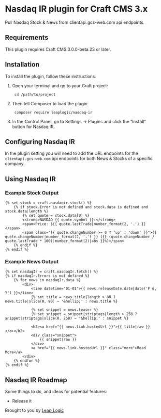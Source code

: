 # Nasdaq IR plugin for Craft CMS 3.x

Pull Nasdaq Stock & News from clientapi.gcs-web.com api endpoints.

## Requirements

This plugin requires Craft CMS 3.0.0-beta.23 or later.

## Installation

To install the plugin, follow these instructions.

1. Open your terminal and go to your Craft project:

        cd /path/to/project

2. Then tell Composer to load the plugin:

        composer require leaplogic/nasdaq-ir

3. In the Control Panel, go to Settings → Plugins and click the “Install” button for Nasdaq IR.

## Configuring Nasdaq IR

In the plugin setting you will need to add the URL endpoints for the `clientapi.gcs-web.com` api endpoints for both News & Stocks of a specific company.

## Using Nasdaq IR

### Example Stock Output
```TWIG
{% set stock = craft.nasdaqir.stock() %}
    {% if stock.Error is not defined and stock.data is defined and stock.data|length %}
        {% set quote = stock.data[0] %}
        <strong>NASDAQ {{ quote.symbol }}:</strong>
        <span>Price: ${{ quote.lastTrade|number_format(2, '.') }}</span>
        <span class="{{ quote.changeNumber >= 0 ? 'up' : 'down' }}">{{ quote.changeNumber|number_format(2, '.') }} ({{ (quote.changeNumber / quote.lastTrade * 100)|number_format(2)|abs }}%)</span>
    {% endif %}
{% endif %}
```

### Example News Output
```TWIG
{% set nasdaqIr = craft.nasdaqIr.fetch() %}
{% if nasdaqIr.Errors is not defined %}
    {% for news in nasdaqIr.data %}
        <div>
            <time datetime="01-01">{{ news.releaseDate.date|date('F d, Y') }}</time>
            {% set title = news.title|length > 80 ? news.title|slice(0, 80) ~ '&hellip;' : news.title %}

            {% set snippet = news.teaser %}
            {% set snippet = snippet|striptags|length > 250 ? snippet|striptags|slice(0, 250) ~ '&hellip;' : snippet %}

            <h2><a href="{{ news.link.hostedUrl }}">{{ title|raw }}</a></h2>
            <div class="snippet">
                {{ snippet|raw }}
            </div>
            <a href="{{ news.link.hostedUrl }}" class="more">Read More</a>
        </div>
    {% endfor %}
{% endif %}
```

## Nasdaq IR Roadmap

Some things to do, and ideas for potential features:

* Release it

Brought to you by [Leap Logic](https://leaplogic.net)
